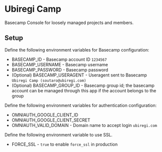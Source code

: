 # Ubiregi Camp

Basecamp Console for loosely managed projects and members.

## Setup

Define the following environment variables for Basecamp configuration:

* BASECAMP_ID - Basecamp account ID `1234567`
* BASECAMP_USERNAME - Basecamp username
* BASECAMP_PASSWORD - Basecamp password
* (Optional) BASECAMP_USERAGENT - Useragent sent to Basecamp `Ubiregi Camp (soutaro@ubiregi.com)`
* (Optional) BASECAMP_GROUP_ID - Basecamp group id; the basecamp account can be managed through this app if the account belongs to the group

Define the following environment variables for authentication configuration:

* OMNIAUTH_GOOGLE_CLIENT_ID
* OMNIAUTH_GOOGLE_CLIENT_SECRET
* OMNIAUTH_VALID_DOMAIN - Domain name to accept login `ubiregi.com`

Define the following environment variable to use SSL.

* FORCE_SSL - `true` to enable `force_ssl` in production
